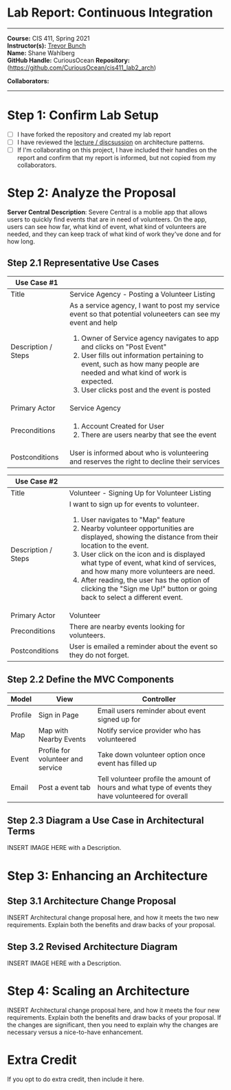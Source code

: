 # Lab Report: Continuous Integration
___
**Course:** CIS 411, Spring 2021  
**Instructor(s):** [Trevor Bunch](https://github.com/trevordbunch)  
**Name:** Shane Wahlberg  
**GitHub Handle:** CuriousOcean 
**Repository:**(https://github.com/CuriousOcean/cis411_lab2_arch)

**Collaborators:** 
___

# Step 1: Confirm Lab Setup
- [ ] I have forked the repository and created my lab report
- [ ] I have reviewed the [lecture / discsussion](../assets/04p1_SolutionArchitectures.pdf) on architecture patterns.
- [ ] If I'm collaborating on this project, I have included their handles on the report and confirm that my report is informed, but not copied from my collaborators.

# Step 2: Analyze the Proposal
**Server Central Description**: Severe Central is a moblie app that allows users to quickly find events that are in need of volunteers. On the app, users can see how far, what kind of event, what kind of volunteers are needed, and they can keep track of what kind of work they've done and for how long. 

## Step 2.1 Representative Use Cases  

| Use Case #1 | |
|---|---|
| Title | Service Agency - Posting a Volunteer Listing |
| Description / Steps | As a service agency, I want to post my service event so that potential voluneeters can see my event and help<ol> <li> Owner of Service agency navigates to app and clicks on "Post Event" </li><li> User fills out information pertaining to event, such as how many people are needed and what kind of work is expected. </li> <li> User clicks post and the event is posted <ul> |
| Primary Actor | Service Agency |
| Preconditions | <ol> <li> Account Created for User</li> <li> There are users nearby that see the event  |
| Postconditions | User is informed about who is volunteering and reserves the right to decline their services  |

| Use Case #2 | |
|---|---|
| Title | Volunteer - Signing Up for Volunteer Listing |
| Description / Steps | I want to sign up for events to volunteer. <ol> <li> User navigates to "Map" feature </li> <li> Nearby volunteer opportunities are displayed, showing the distance from their location to the event. </li> <li> User click on the icon and is displayed what type of event, what kind of services, and how many more volunteers are need. </li> <li> After reading, the user has the option of clicking the "Sign me Up!" button or going back to select a different event. </li>  |
| Primary Actor |Volunteer |
| Preconditions | There are nearby events looking for volunteers.  |
| Postconditions | User is emailed a reminder about the event so they do not forget.  |

## Step 2.2 Define the MVC Components

| Model | View | Controller |
|---|---|---|
| Profile | Sign in Page | Email users reminder about event signed up for |
| Map | Map with Nearby Events | Notify service provider who has volunteered |
| Event | Profile for volunteer and service | Take down volunteer option once event has filled up |
| Email | Post a event tab | Tell volunteer profile the amount of hours and what type of events they have volunteered for overall |

## Step 2.3 Diagram a Use Case in Architectural Terms
INSERT IMAGE HERE with a Description.

# Step 3: Enhancing an Architecture

## Step 3.1 Architecture Change Proposal
INSERT Architectural change proposal here, and how it meets the two new requirements.  Explain both the benefits and draw backs of your proposal.

## Step 3.2 Revised Architecture Diagram
INSERT IMAGE HERE with a Description.

# Step 4: Scaling an Architecture
INSERT Architectural change proposal here, and how it meets the four new requirements.  Explain both the benefits and draw backs of your proposal.  If the changes are significant, then you need to explain why the changes are necessary versus a nice-to-have enhancement.

# Extra Credit
If you opt to do extra credit, then include it here.